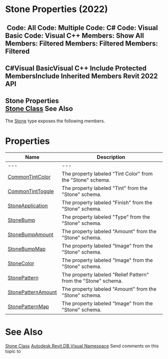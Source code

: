 # Stone Properties (2022)

﻿
 Code: All Code: Multiple Code: C# Code: Visual Basic Code: Visual C++  Members: Show All Members: Filtered Members: Filtered Members: Filtered   
---  
C#Visual BasicVisual C++
Include Protected MembersInclude Inherited Members
Revit 2022 API  
---  
Stone Properties  
[Stone Class](b7458faa-8242-d2b7-44a5-7df042a67ac3.md "Stone Class") See Also  
---  
The [Stone](b7458faa-8242-d2b7-44a5-7df042a67ac3.md "Stone Class") type exposes the following members.
# Properties
| Name | Description |
| --- | --- |
| --- | --- | --- |
| [CommonTintColor](b7a6f2a4-86fe-afa4-9366-e705733ad45c.md "CommonTintColor Property") | The property labeled "Tint Color" from the "Stone" schema. |
| [CommonTintToggle](eb2aa8db-10f3-f980-f0de-888937962d53.md "CommonTintToggle Property") | The property labeled "Tint" from the "Stone" schema. |
| [StoneApplication](b64a3d8b-6fd9-8d0b-b16d-64b725098a4a.md "StoneApplication Property") | The property labeled "Finish" from the "Stone" schema. |
| [StoneBump](ed02731f-c009-2ac5-293f-481f301616d3.md "StoneBump Property") | The property labeled "Type" from the "Stone" schema. |
| [StoneBumpAmount](5c02aea5-6258-4801-e7ba-4865e3eae2d9.md "StoneBumpAmount Property") | The property labeled "Amount" from the "Stone" schema. |
| [StoneBumpMap](fd8ae859-d418-c8a0-3e6b-86dd765206ad.md "StoneBumpMap Property") | The property labeled "Image" from the "Stone" schema. |
| [StoneColor](cd0119fa-b450-cbcc-02ae-071b6eceb989.md "StoneColor Property") | The property labeled "Image" from the "Stone" schema. |
| [StonePattern](660188c4-0630-02ef-e139-ecb54791e76f.md "StonePattern Property") | The property labeled "Relief Pattern" from the "Stone" schema. |
| [StonePatternAmount](2b4f15ed-190c-3f0c-4a20-9e55411d95ba.md "StonePatternAmount Property") | The property labeled "Amount" from the "Stone" schema. |
| [StonePatternMap](c14d3d04-228c-f229-92d4-50a20e7c607b.md "StonePatternMap Property") | The property labeled "Image" from the "Stone" schema. |

# See Also
[Stone Class](b7458faa-8242-d2b7-44a5-7df042a67ac3.md "Stone Class")
[Autodesk.Revit.DB.Visual Namespace](f5a10581-6ac2-be19-0e32-f87d05bc8b83.md "Autodesk.Revit.DB.Visual Namespace")
Send comments on this topic to 